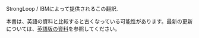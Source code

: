 <p>StrongLoop / IBMによって提供されるこの翻訳.</p>

本書は、英語の資料と比較すると古くなっている可能性があります。最新の更新については、<a href='{{ page.url | replace: "/ja/", "/en/" }}'>英語版の資料</a>を参照してください。
